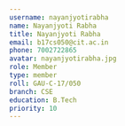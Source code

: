 ```yaml
---
username: nayanjyotirabha
name: Nayanjyoti Rabha
title: Nayanjyoti Rabha
email: b17cs050@cit.ac.in
phone: 7002722865
avatar: nayanjyotirabha.jpg
role: Member
type: member
roll: GAU-C-17/050
branch: CSE
education: B.Tech
priority: 10
---
```

